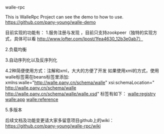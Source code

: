 walle-rpc

This is WalleRpc Project can see the demo to how to use. https://github.com/pany-young/walle-demo

目前实现的功能有：
1.服务注册与发现 ，目前只支持zookpeer（独特的实现方式，具体可以看 http://www.lofter.com/lpost/1fea4630_12b3e0ab7）

2.负载均衡

3.自动序列化以及反序列化

4.2种简便使用方式：注解和xml，大大的方便了开发 如果使用xml的方式，使用walle标签需在beans标签里添加: xmlns:walle="http://walle.pany.cn/schema/walle" xsi:schemaLocation=" http://walle.pany.cn/schema/walle http://walle.pany.cn/schema/walle/walle.xsd" 
标签有如下：
<walle:registry> <walle:app> <walle:reference>

5.多版本
 

后续文档及功能变更请大家多留意项目github上的wiki：https://github.com/pany-young/walle-rpc/wiki
